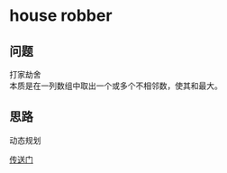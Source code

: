 # house robber
## 问题
打家劫舍  
本质是在一列数组中取出一个或多个不相邻数，使其和最大。

## 思路
动态规划


[传送门](https://leetcode.com/problems/house-robber/description/)
